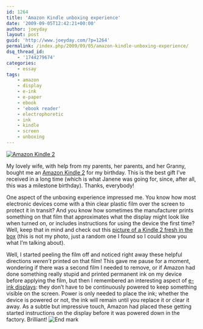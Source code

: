 ```yaml
---
id: 1264
title: 'Amazon Kindle unboxing experience'
date: '2009-09-05T12:42:21+00:00'
author: joeyday
layout: post
guid: 'http://www.joeyday.com/?p=1264'
permalink: /index.php/2009/09/05/amazon-kindle-unboxing-experience/
dsq_thread_id:
    - '1744279674'
categories:
    - essay
tags:
    - amazon
    - display
    - e-ink
    - e-paper
    - ebook
    - 'ebook reader'
    - electrophoretic
    - ink
    - kindle
    - screen
    - unboxing
---
```


[![Amazon Kindle 2](http://joeyday.com/wp-content/uploads/2009/09/kindle2_front-150x150.jpg "Amazon Kindle 2")](http://amzn.com/B00154JDAI/?tag=joeyday-20)

My lovely wife, with help from my parents, her parents, and her Granny, bought me an [Amazon Kindle 2](http://amzn.com/B00154JDAI/?tag=joeyday-20) for my birthday. This is the best gift I’ve received in a long time (which is what Janene was going for, since, after all, this was a milestone birthday). Thanks, everybody!

One aspect of the unboxing experience impressed me. You know how most electronic devices come with a thin clear plastic film over the screen to protect it in transit? And you know how sometimes the manufacturer prints something on that film that approximates what the display might look like when turned on, or includes instructions for using the device the first time? Well, keep that in mind and check out this [picture of a Kindle 2 fresh in the box](http://www.flickr.com/photos/bradandkathy/3316390993/in/set-72157614569049236/) (this is not my photo, just a random one I found so I could show you what I’m talking about).

Well, I started peeling the film off and noticed right away these helpful directions *weren’t* printed on that film! This gave me pause for a moment, wondering if there was a second film I needed to remove, or if Amazon had done something really stupid and printed permanent ink on my device before applying the film, but then I remembered an interesting aspect of [e-ink displays](http://en.wikipedia.org/wiki/Electronic_paper): they don’t have to be continuously powered to keep something visible on the screen. Power is only needed to place the ink; whether the device is powered or not, the ink will remain until you replace it or clear it away. As a subtle but impressive touch, Amazon had placed these getting started instructions on the display before it was powered down in the factory. Brilliant! ![End mark](http://joeyday.com/wp-content/uploads/2009/08/endmark.png "End mark")